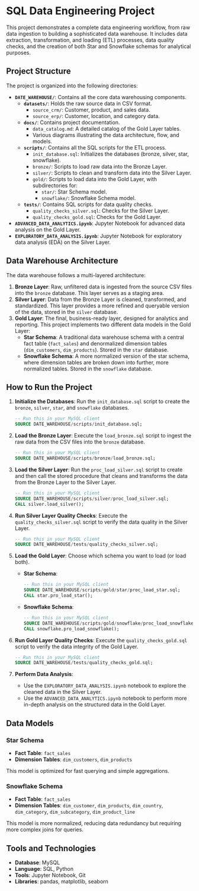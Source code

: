 # SQL Data Engineering Project

This project demonstrates a complete data engineering workflow, from raw data ingestion to building a sophisticated data warehouse. It includes data extraction, transformation, and loading (ETL) processes, data quality checks, and the creation of both Star and Snowflake schemas for analytical purposes.

## Project Structure

The project is organized into the following directories:

- **`DATE_WAREHOUSE/`**: Contains all the core data warehousing components.
    - **`datasets/`**: Holds the raw source data in CSV format.
        - `source_crm/`: Customer, product, and sales data.
        - `source_erp/`: Customer, location, and category data.
    - **`docs/`**: Contains project documentation.
        - `data_catalog.md`: A detailed catalog of the Gold Layer tables.
        - Various diagrams illustrating the data architecture, flow, and models.
    - **`scripts/`**: Contains all the SQL scripts for the ETL process.
        - `init_database.sql`: Initializes the databases (bronze, silver, star, snowflake).
        - `bronze/`: Scripts to load raw data into the Bronze Layer.
        - `silver/`: Scripts to clean and transform data into the Silver Layer.
        - `gold/`: Scripts to load data into the Gold Layer, with subdirectories for:
            - `star/`: Star Schema model.
            - `snowflake/`: Snowflake Schema model.
    - **`tests/`**: Contains SQL scripts for data quality checks.
        - `quality_checks_silver.sql`: Checks for the Silver Layer.
        - `quality_checks_gold.sql`: Checks for the Gold Layer.
- **`ADVANCED_DATA_ANALYTICS.ipynb`**: Jupyter Notebook for advanced data analysis on the Gold Layer.
- **`EXPLORATORY_DATA_ANALYSIS.ipynb`**: Jupyter Notebook for exploratory data analysis (EDA) on the Silver Layer.

## Data Warehouse Architecture

The data warehouse follows a multi-layered architecture:

1.  **Bronze Layer**: Raw, unfiltered data is ingested from the source CSV files into the `bronze` database. This layer serves as a staging area.
2.  **Silver Layer**: Data from the Bronze Layer is cleaned, transformed, and standardized. This layer provides a more refined and queryable version of the data, stored in the `silver` database.
3.  **Gold Layer**: The final, business-ready layer, designed for analytics and reporting. This project implements two different data models in the Gold Layer:
    -   **Star Schema**: A traditional data warehouse schema with a central fact table (`fact_sales`) and denormalized dimension tables (`dim_customers`, `dim_products`). Stored in the `star` database.
    -   **Snowflake Schema**: A more normalized version of the star schema, where dimension tables are broken down into further, more normalized tables. Stored in the `snowflake` database.

## How to Run the Project

1.  **Initialize the Databases**:
    Run the `init_database.sql` script to create the `bronze`, `silver`, `star`, and `snowflake` databases.

    ```sql
    -- Run this in your MySQL client
    SOURCE DATE_WAREHOUSE/scripts/init_database.sql;
    ```

2.  **Load the Bronze Layer**:
    Execute the `load_bronze.sql` script to ingest the raw data from the CSV files into the `bronze` database.

    ```sql
    -- Run this in your MySQL client
    SOURCE DATE_WAREHOUSE/scripts/bronze/load_bronze.sql;
    ```

3.  **Load the Silver Layer**:
    Run the `proc_load_silver.sql` script to create and then call the stored procedure that cleans and transforms the data from the Bronze Layer to the Silver Layer.

    ```sql
    -- Run this in your MySQL client
    SOURCE DATE_WAREHOUSE/scripts/silver/proc_load_silver.sql;
    CALL silver.load_silver();
    ```

4.  **Run Silver Layer Quality Checks**:
    Execute the `quality_checks_silver.sql` script to verify the data quality in the Silver Layer.

    ```sql
    -- Run this in your MySQL client
    SOURCE DATE_WAREHOUSE/tests/quality_checks_silver.sql;
    ```

5.  **Load the Gold Layer**:
    Choose which schema you want to load (or load both).

    -   **Star Schema**:
        ```sql
        -- Run this in your MySQL client
        SOURCE DATE_WAREHOUSE/scripts/gold/star/proc_load_star.sql;
        CALL star.pro_load_star();
        ```

    -   **Snowflake Schema**:
        ```sql
        -- Run this in your MySQL client
        SOURCE DATE_WAREHOUSE/scripts/gold/snowflake/proc_load_snowflake.sql;
        CALL snowflake.pro_load_snowflake();
        ```

6.  **Run Gold Layer Quality Checks**:
    Execute the `quality_checks_gold.sql` script to verify the data integrity of the Gold Layer.

    ```sql
    -- Run this in your MySQL client
    SOURCE DATE_WAREHOUSE/tests/quality_checks_gold.sql;
    ```

7.  **Perform Data Analysis**:
    -   Use the `EXPLORATORY_DATA_ANALYSIS.ipynb` notebook to explore the cleaned data in the Silver Layer.
    -   Use the `ADVANCED_DATA_ANALYTICS.ipynb` notebook to perform more in-depth analysis on the structured data in the Gold Layer.

## Data Models

### Star Schema

-   **Fact Table**: `fact_sales`
-   **Dimension Tables**: `dim_customers`, `dim_products`

This model is optimized for fast querying and simple aggregations.

### Snowflake Schema

-   **Fact Table**: `fact_sales`
-   **Dimension Tables**: `dim_customer`, `dim_products`, `dim_country`, `dim_category`, `dim_subcategory`, `dim_product_line`

This model is more normalized, reducing data redundancy but requiring more complex joins for queries.

## Tools and Technologies

-   **Database**: MySQL
-   **Language**: SQL, Python
-   **Tools**: Jupyter Notebook, Git
-   **Libraries**: pandas, matplotlib, seaborn
